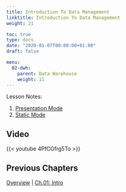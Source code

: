 ```yaml
---
title: Introduction To Data Management
linktitle: Introduction To Data Management
weight: 21

toc: true
type: docs
date: "2020-01-07T00:00:00+01:00"
draft: false

menu:
  02-dwh:
    parent: Data Warehouse
    weight: 11
---
```


Lesson Notes:
1. [Presentation Mode](../01-data-management-ps.pdf)
1. [Static Mode](../01-data-management-rs.pdf)

## Video

{{< youtube 4PfCGfrg5To >}}


## Previous Chapters

[Overview](../../../big-data-in-depth/)  | [Ch.01: Intro](../../01-introduction) 
